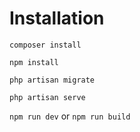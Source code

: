 # Installation

```composer install```

```npm install```

```php artisan migrate```

```php artisan serve```

```npm run dev``` or ```npm run build```